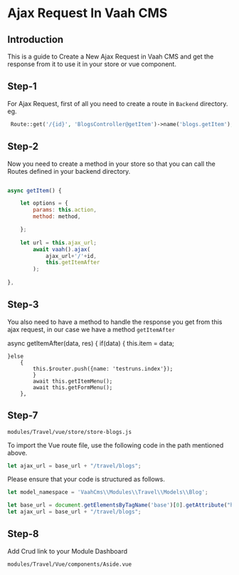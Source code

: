 # Ajax Request In Vaah CMS

## Introduction

This is a guide to Create a New Ajax Request in Vaah CMS and get the response from it to use it in your store or vue component.

## Step-1

For Ajax Request, first of all you need to create a route in `Backend` directory.
eg.
```php
 Route::get('/{id}', 'BlogsController@getItem')->name('blogs.getItem');

```

## Step-2

Now you need to create a method in your store so that you can call the Routes defined in your backend directory.

```js

async getItem() {

    let options = {
        params: this.action,
        method: method,

    };
    
    let url = this.ajax_url;
        await vaah().ajax(
            ajax_url+'/'+id,
            this.getItemAfter
        );
        
},


```
## Step-3

You also need to have a method to handle the response you get from this ajax request, in our case
we have a method `getItemAfter` 

async getItemAfter(data, res)
    {
    if(data)
    {
    this.item = data;

    }else
        {
            this.$router.push({name: 'testruns.index'});
            }
            await this.getItemMenu();
            await this.getFormMenu();
        },

## Step-7

```modules/Travel/vue/store/store-blogs.js```

To import the Vue route file,
use the following code in the path mentioned above.
```js
let ajax_url = base_url + "/travel/blogs";
```
Please ensure that your code is structured as follows.

```js
let model_namespace = 'VaahCms\\Modules\\Travel\\Models\\Blog';

let base_url = document.getElementsByTagName('base')[0].getAttribute("href");
let ajax_url = base_url + "/travel/blogs";
```
## Step-8
Add Crud link to your Module Dashboard

```modules/Travel/Vue/components/Aside.vue```




